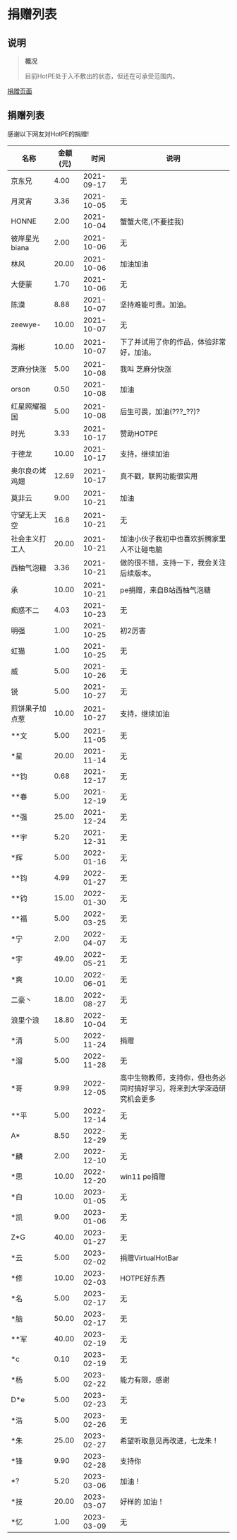 # 捐赠列表
## 说明
> **概况**
> 
> 目前HotPE处于入不敷出的状态，但还在可承受范围内。

[捐赠页面](https://www.hotpe.top/donation "捐赠页面")
## 捐赠列表
感谢以下网友对HotPE的捐赠!

|名称|金额(元)|时间|说明|
| --- | --- | --- | --- |
|京东兄|4.00|2021-09-17|无
|月灵宵|3.36	|2021-10-05	|无
|HONNE|2.00	|2021-10-04	|蟹蟹大佬,(不要挂我)
|彼岸星光biana		|2.00|2021-10-06	|无
|林风|20.00	|2021-10-06|加油加油
|大便蒙	|1.70	|2021-10-06	|无
|陈漠|8.88|2021-10-07|坚持难能可贵。加油。
|zeewye-	|10.00	|2021-10-07	|无
|海彬	|10.00	|2021-10-07	|下了并试用了你的作品，体验非常好，加油。
|芝麻分快涨	|5.00	|2021-10-08	|我叫 芝麻分快涨
|orson	|0.50	|2021-10-08	|加油
|红星照耀祖国|5.00|2021-10-08|后生可畏，加油(???_??)?
|时光	|3.33|2021-10-17	|赞助HOTPE
|于德龙	|10.00	|2021-10-17	|支持，继续加油
|奥尔良の烤鸡翅	|12.69|2021-10-17	|真不戳，联网功能很实用
|莫非云	|9.00	|2021-10-21	|加油
|守望无上天空	|16.8	|2021-10-21	|无
|社会主义打工人	|20.00	|2021-10-21	|加油小伙子我初中也喜欢折腾家里人不让碰电脑
|西柚气泡糖	|3.36	|2021-10-21	|做的很不错，支持一下，我会关注后续版本。
|承	|10.00	|2021-10-21	|pe捐赠，来自B站西柚气泡糖
|痴惑不二	|4.03	|2021-10-23	|无
|明强	|1.00	|2021-10-25	|初2厉害
|虹猫|1.00|2021-10-25	|无
|威|5.00|2021-10-26|无
|锐|5.00|2021-10-27|无
|煎饼果子加点葱|10.00|2021-10-27|支持，继续加油
|**文|5.00|2021-11-05|无
|*星|20.00|2021-11-14|无
|**钧|0.68|2021-12-17|无
|**春|5.00|2021-12-19|无
|**强|25.00|2021-12-24|无
|**宇 |5.20|2021-12-31|无
|*辉|5.00|2022-01-16|无
|**钧|4.99|2022-01-27|无
|**钧|15.00|2022-01-30|无
|**福|5.00|2022-03-25|无 
|*宁|2.00|2022-04-07|无
|*宇|49.00|2022-05-21|无
|*爽 |10.00|2022-06-01|无
|二豪丶|18.00|2022-08-27|无
|浪里个浪|18.80|2022-10-04|无
|*清|5.00|2022-11-24|捐赠
|*溜|5.00|2022-11-28|无
|*哥|9.99|2022-12-05|高中生物教师，支持你，但也务必同时搞好学习，将来到大学深造研究机会更多
|**平|5.00|2022-12-14|无
|A*|8.50|2022-12-29|无
|*麟|2.00|2022-12-10|无
|*思|10.00|2022-12-20|win11 pe捐赠
|*白|10.00|2023-01-05|无
|*凯|9.00|2023-01-06|无
|Z*G|40.00|2023-01-27|无
|*云|5.00|2023-02-02|捐赠VirtualHotBar
|*修|10.00|2023-02-03|HOTPE好东西
|*名|5.00|2023-02-17|无
|*脑|50.00|2023-02-17|无
|**军|40.00|2023-02-19|无
|*c|0.10|2023-02-19|无
|*杨|5.00|2023-02-22|能力有限，感谢
|D*e|5.00|2023-02-23|无
|*浩|5.00|2023-02-26|无
|*朱|25.00|2023-02-27|希望听取意见再改进，七龙朱！
|*锋|9.90|2023-02-28|支持你
|*?|5.20|2023-03-06|加油！
|*技|20.00|2023-03-07|好样的 加油！
|*忆|1.00|2023-03-09|无
